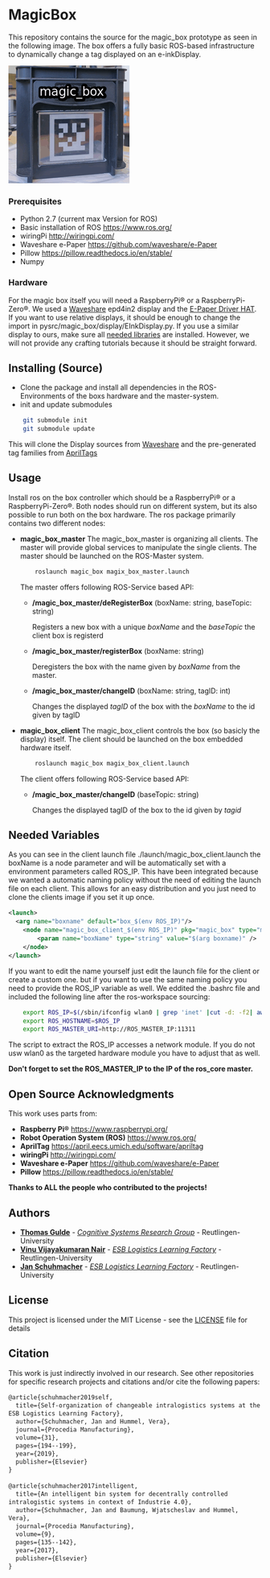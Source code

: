 # MagicBox
This repository contains the source for the magic_box prototype as seen in the following image.
The box offers a fully basic ROS-based infrastructure to dynamically change a tag displayed on an e-inkDisplay.

![Example of a crafted box](magic_box.gif)

### Prerequisites 

* Python 2.7 (current max Version for ROS)
* Basic installation of ROS https://www.ros.org/ 
* wiringPi http://wiringpi.com/
* Waveshare e-Paper https://github.com/waveshare/e-Paper
* Pillow  https://pillow.readthedocs.io/en/stable/
* Numpy

### Hardware 
For the magic box itself you will need a RaspberryPi® or a RaspberryPi-Zero®.
We used a [Waveshare](https://www.waveshare.com/) epd4in2 display and the 
[E-Paper Driver HAT](https://www.waveshare.com/wiki/E-Paper_Driver_HAT). 
If you want to use relative displays, it should be enough to change the import in pysrc/magic_box/display/EInkDisplay.py.
If you use a similar display to ours, make sure all [needed libraries](https://www.waveshare.com/wiki/Pioneer600#Libraries_Installation_for_RPi) are installed.
However, we will not provide any crafting tutorials because it should be straight forward.


## Installing (Source)
* Clone the package and install all dependencies in the
ROS-Environments of the boxs hardware and the master-system. 
* init and update submodules
```bash
    git submodule init
    git submodule update
```
   This will clone the Display sources from [Waveshare](https://github.com/waveshare/e-Paper) and the pre-generated tag families from [AprilTags](https://april.eecs.umich.edu/software/apriltag)

## Usage
Install ros on the box controller which should be a RaspberryPi® or a RaspberryPi-Zero®.
Both nodes should run on different system, but its also possible to run both on the box hardware.
The ros package primarily contains two different nodes:

* **magic_box_master**
    The magic_box_master is organizing all clients. The master 
    will provide global services to manipulate the single clients.
    The master should be launched on the ROS-Master system.
    ```bash
        roslaunch magic_box magix_box_master.launch
    ```
    
    The master offers following ROS-Service based API:     
    * **/magic_box_master/deRegisterBox** (boxName: string, baseTopic: string)
    
        Registers a new box with a unique *boxName* and the *baseTopic* the client box is registerd
        
    * **/magic_box_master/registerBox** (boxName: string) 
    
       Deregisters the box with the name given by *boxName* from the master. 
      
    * **/magic_box_master/changeID** (boxName: string, tagID: int)
    
      Changes the displayed *tagID* of the box with the *boxName* to the id given by tagID

* **magic_box_client**
    The magic_box_client controls the box (so basicly the display) itself. 
    The client should be launched on the box embedded hardware itself.
    ```bash
        roslaunch magic_box magix_box_client.launch
    ```
    
    The client offers following ROS-Service based API:     
    * **/magic_box_master/changeID** (baseTopic: string)
    
        Changes the displayed tagID of the box to the id given by *tagid*

## Needed Variables

As you can see in the client launch file ./launch/magic_box_client.launch
the boxName is a node parameter and will be automatically set with a environment
parameters called ROS_IP. This have been integrated because we wanted a automatic 
naming policy without the need of editing the launch file on each client. 
This allows for an easy distribution and you just need to clone the clients
image if you set it up once.

```xml
<launch>
  <arg name="boxname" default="box_$(env ROS_IP)"/>
    <node name="magic_box_client_$(env ROS_IP)" pkg="magic_box" type="magic_box_client" output="screen">
        <param name="boxName" type="string" value="$(arg boxname)" />
    </node>
</launch>

```
If you want to edit the name yourself just edit the launch file for the client or create a custom one. 
but if you want to use the same naming policy you need to provide the ROS_IP variable as well.
We eddited the .bashrc file and included the following line after the ros-workspace sourcing: 

```bash
    export ROS_IP=$(/sbin/ifconfig wlan0 | grep 'inet' |cut -d: -f2| awk '{ print $2}')
    export ROS_HOSTNAME=$ROS_IP  
    export ROS_MASTER_URI=http://ROS_MASTER_IP:11311
```
The script to extract the ROS_IP accesses a network module. If you do not usw wlan0 
as the targeted hardware module you have to adjust that as well.

**Don't forget to set the ROS_MASTER_IP to the IP of the ros_core master.**

## Open Source Acknowledgments
This work uses parts from:
* **Raspberry Pi®** https://www.raspberrypi.org/  
* **Robot Operation System (ROS)**  https://www.ros.org/
* **AprilTag** https://april.eecs.umich.edu/software/apriltag
* **wiringPi** http://wiringpi.com/
* **Waveshare e-Paper** https://github.com/waveshare/e-Paper
* **Pillow** https://pillow.readthedocs.io/en/stable/

**Thanks to ALL the people who contributed to the projects!**

## Authors
* [**Thomas Gulde**](https://github.com/guthom) - [*Cognitive Systems Research Group*](https://cogsys.reutlingen-university.de/) - Reutlingen-University 
* [**Vinu Vijayakumaran Nair**]( https://github.com/uservinu) - [*ESB Logistics Learning Factory*](https://www.esb-business-school.de/forschung/wertschoepfungs-und-logistiksysteme/forschungsinfrastruktur/logistik-lernfabrik/) - Reutlingen-University
* [**Jan Schuhmacher**](https://github.com/janschuhmacher) - [*ESB Logistics Learning Factory*](https://www.esb-business-school.de/forschung/wertschoepfungs-und-logistiksysteme/forschungsinfrastruktur/logistik-lernfabrik/) - Reutlingen-University

## License

This project is licensed under the MIT License - see the [LICENSE](LICENSE) file for details

## Citation
This work is just indirectly involved in our research.
See other repositories for specific research projects and citations and/or cite the following papers:

```
@article{schuhmacher2019self,
  title={Self-organization of changeable intralogistics systems at the ESB Logistics Learning Factory},
  author={Schuhmacher, Jan and Hummel, Vera},
  journal={Procedia Manufacturing},
  volume={31},
  pages={194--199},
  year={2019},
  publisher={Elsevier}
}

@article{schuhmacher2017intelligent,
  title={An intelligent bin system for decentrally controlled intralogistic systems in context of Industrie 4.0},
  author={Schuhmacher, Jan and Baumung, Wjatscheslav and Hummel, Vera},
  journal={Procedia Manufacturing},
  volume={9},
  pages={135--142},
  year={2017},
  publisher={Elsevier}
}
```
